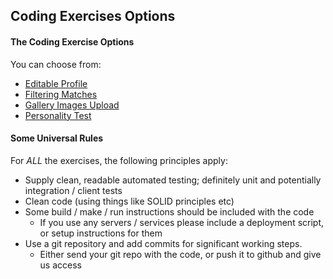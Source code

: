 ## Coding Exercises Options


#### The Coding Exercise Options

You can choose from:

* [Editable Profile](./editable_profile/README.md)
* [Filtering Matches](./filtering_matches/README.md)
* [Gallery Images Upload](./gallery_images_upload/README.md)
* [Personality Test](./personality_test/README.md)


#### Some Universal Rules

For _ALL_ the exercises, the following principles apply:

* Supply clean, readable automated testing; definitely unit and potentially integration / client tests
* Clean code (using things like SOLID principles etc)
* Some build / make / run instructions should be included with the code
    * If you use any servers / services please include a deployment script, or setup instructions for them
* Use a git repository and add commits for significant working steps. 
    * Either send your git repo with the code, or push it to github and give us access


